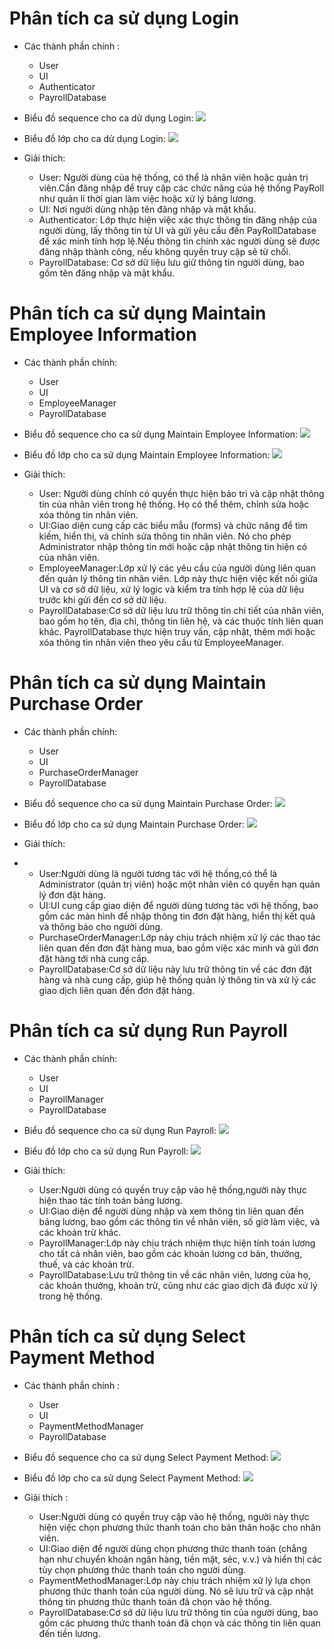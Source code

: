 # Phân tích ca sử dụng Login
- Các thành phần chính :
    + User
    + UI
    + Authenticator
    + PayrollDatabase
- Biểu đồ sequence cho ca dử dụng Login:
  ![](https://www.planttext.com/api/plantuml/png/T54zJiCm6DrzYZV2q0jaG4L2WYw8WKXT7IV2LXEdE5-gTaGTcRX1AyG0KWSa92Hdw91Un2VW2jYXGvkApNxV-_lidsOxh8WRgekSSK6bGLnbXYLbhLDk5eX7J9IQJ9dZiYQPQLA2UnfBEV64Lndk-C9FywlzdR5WWC65bqQubSvkfg3sGsFtiblg1-W_QDQkKFWJOUA1zvh5eo0w2ebmxPgD0idsooj9zKpO4Jl8UsKYZDkrGA6qF31XFHO6fy7tnjbNp5ppX8cpMy9Z7O1vi2Ffcazn6XuM_aTtvjDNleJeEiZIsU_EnxuH4cVNwdo_VtYy23VADKlT1JqV-h1XfjFmLRy0003__mC0)
  
- Biểu đồ lớp cho ca dử dụng Login:
  ![](https://www.planttext.com/api/plantuml/png/b59BQiCm4Dth5BDqeBv05oNzBRe814eECB6cZc0i1Squ8PIUB8iUALU8bDXrxPP2jT4my_IUtfDEny-vA4Pj6pPCRmeQ8Bfwes1Tf4fTyCPKZ2Am4ehmRY2jiasrnuPkuLMZy_MrkqsmVOXsr8MQTDN1YzcFqR8xystqyQNuqkbbuBDNYcJ_eEeGlp1U4DR9bl6m816igMYkUuz9u5rmTX2_RtL3Nbs56dhVW4EJYca8Dp0D894-XC24Vk1TuY46vYTKNADGpxn3TZQnFYO7MG5P_YrmUQ6ol4l1cPHThaOkpDXJdazkO-RaRVuBPm000F__0m00)
  
- Giải thích:
  + User: Người dùng của hệ thống, có thể là nhân viên hoặc quản trị viên.Cần đăng nhập để truy cập các chức năng của hệ thống PayRoll như quản lí thời gian làm việc hoặc xử lý bảng lương.
  + UI: Nơi người dùng nhập tên đăng nhập và mật khẩu.
  + Authenticator: Lớp thực hiện việc xác thực thông tin đăng nhập của người dùng, lấy thông tin từ UI và gửi yêu cầu đến PayRollDatabase để xác minh tính hợp lệ.Nếu thông tin chính xác         người dùng sẽ được     đăng nhập thành công, nếu không quyền truy cập sẽ từ chối. 
  + PayrollDatabase: Cơ sở dữ liệu lưu giữ thông tin người dùng, bao gồm tên đăng nhập và mật khẩu.
#  Phân tích ca sử dụng Maintain Employee Information
- Các thành phần chính:
  + User
  + UI
  + EmployeeManager
  + PayrollDatabase
- Biểu đồ sequence cho ca sử dụng Maintain Employee Information:
  ![](https://www.planttext.com/api/plantuml/png/h9GzJiCm5CTtd-9TW0jaG4KKGIMA65gfgvj6jKNYH8bJqH4nC7041beGGYgg662A1mQVn2VW2Zo73dNQLAdK354IlV-7Vq_Ah_ffPPAcCez2ajrm0McS1K2eB-CKJaOH5poJASKtak0Oztb2XOH-ntazYv8mdWP1bmew3jpHQpfDup1iKqc7D0i8SLpXw1ZDFEWQzGn3RjHz3f4fFd8GJBy8c72z4AJViNEEq8CBEor0CgCU7UdsX2jcYcK24ps3iL5B3YEZFY54tKDEQ2YXn_GYMez5D_N42U3rNw1oJ0_EgqOryehGUbMmUAjuoVIt68F4JMotgkYsrXhekOzoFA_5WxPr9ImN1-CgVgZdiNsU2GQ-_KA24BDEIuAbiNJgCNjuz335V4zUVerbOsoNfdYRrc7RwDM4NYyrnIjCZBghiMtSpU6rmslVdQv3Ez1g1_gBRlJQkSLEsq6DdTu5tA9DOpnbvW6nx0hV0uSOaHRUx1_n3m00__y30000)
- Biểu đồ lớp cho ca sử dụng Maintain Employee Information:
  ![](https://www.planttext.com/api/plantuml/png/R599JiGm4Bpx5NqC4lb0XD0W0L8EaP3GFA07cs1XkoEtCwDeu6KSU19VmCuoMS2Ns9NghkgoVxw-TnpGXzOQmU_QWITM85uCCiEUbOUpWBXoQEEXb0Le5nQ8GwiAU0vUktg4crXw8YzNC82XMhlige03aL7enASOPUwarKvpy1XeqWEmwB1M3xOnr2bLkbTAnKVISgxSbnUwrDmOx1x9smjl-5EhS8y14rfXCuByHgTACKU9p0xVoUyVbSb3rJkQ7HxHQ8b1zTtZ1dk1nOG3hMqIgHzWILfhF67doPZKwe3n1iwp-Ka-qqFwgpc6vblADVodr5_dpKUUhnCNw_pp_3RcAcAqQRUPNMopI9oDTx5JJgRtz0i00F__0m00)
  
- Giải thích:
  + User: Người dùng chính có quyền thực hiện bảo trì và cập nhật thông tin của nhân viên trong hệ thống. Họ có thể thêm, chỉnh sửa hoặc xóa thông tin nhân viên.
  + UI:Giao diện cung cấp các biểu mẫu (forms) và chức năng để tìm kiếm, hiển thị, và chỉnh sửa thông tin nhân viên. Nó cho phép Administrator nhập thông tin mới hoặc cập nhật thông tin hiện có của nhân viên.
  + EmployeeManager:Lớp xử lý các yêu cầu của người dùng liên quan đến quản lý thông tin nhân viên. Lớp này thực hiện việc kết nối giữa UI và cơ sở dữ liệu, xử lý logic và kiểm tra tính hợp lệ của dữ liệu trước       khi gửi đến cơ sở dữ liệu.
  + PayrollDatabase:Cơ sở dữ liệu lưu trữ thông tin chi tiết của nhân viên, bao gồm họ tên, địa chỉ, thông tin liên hệ, và các thuộc tính liên quan khác. PayrollDatabase thực hiện truy vấn, cập nhật, thêm mới         hoặc xóa thông tin nhân viên theo yêu cầu từ EmployeeManager.

# Phân tích ca sử dụng Maintain Purchase Order
- Các thành phần chính:
  + User
  + UI
  + PurchaseOrderManager
  + PayrollDatabase
- Biểu đồ sequence cho ca sử dụng Maintain Purchase Order:
  ![](https://www.planttext.com/api/plantuml/png/Z5CnJiCm5DrzYdS1Bf01TK222hLqe1AhwqPDrCI97ASI8s9WO69Yf15YG50n04AAXmv1tCCdu0fyDqKYfPHwiBwT_zx_x_tuqynRcUPAvt74id4eePBC1-D29mhzp5SifQ-X25CkDVhjnh6NAn7mp3zIGrzrkEIZbVmUFrL95ErnpGUKnsWvJkpi4fM7ZZKt68JMdEU8RVcGu_tgev2qs_9D8wYcSeGuvwpVNa08wk70vKlem9hB_y2DQjt0bhCKasgAaJMp44DhdX0HmyKtTWbQL5idpiF-HkGwp8AhwOE7GzTt3AquTFKe0ufiMP3QSP2mbUo_cpacq2qcrfoH7TKBmJLDy3SXZpIwjfpdo0WWaP8Jzp54zUmkNYK3hQrxhotu8HiYI20fXCZToPPtQKsvhP2JgX34GFEH3JytzUL6slWNbXOCgY9nyPHC4Ew6-H7LNgD_N0Esis5ZkSYQwv3vSiXQjBctz0K00F__0m00)

- Biểu đồ lớp cho ca sử dụng Maintain Purchase Order:
  ![](https://www.planttext.com/api/plantuml/png/R58xRiCm3Drr2exka0juA38K1J84BP3q08obE49bqI3b147HatNeaNg5oXybLcilieZt-DuZzVFrlPQ07Bh6ANct7fZ4WAeSYi2R68OF1V5RGHSl6rs2zM5MyTYO4dQ1hQ-dSXkf5sATbG4SrTON3oKSY9n1hpvLajbC8W3QIklm-jfnTK8nBwmDFnCtFUzCLa-mseGCyeG1UyWMsmaX9xfiZGZMfcZ6C_b9hMxwMQij-eZbcwCpEgincFzwiOg3v2pJoAdO_6Law5aICLuFW3tjkhPrTWbwTufN9kTw-KFiV3CPvv7O6t-aGj9bt5S-cGL5Ig4M75RaZvQRCSK0l7TDxeQ7ibeznbMgkCt-RsceQd7I0peFfjRHPFyaVm400F__0m00)
  
- Giải thích:
- 
  + User:Người dùng là người tương tác với hệ thống,có thể là Administrator (quản trị viên) hoặc một nhân viên có quyền hạn quản lý đơn đặt hàng.
  + UI:UI cung cấp giao diện để người dùng tương tác với hệ thống, bao gồm các màn hình để nhập thông tin đơn đặt hàng, hiển thị kết quả và thông báo cho người dùng.
  + PurchaseOrderManager:Lớp này chịu trách nhiệm xử lý các thao tác liên quan đến đơn đặt hàng mua, bao gồm việc xác minh và gửi đơn đặt hàng tới nhà cung cấp.
  + PayrollDatabase:Cơ sở dữ liệu này lưu trữ thông tin về các đơn đặt hàng và nhà cung cấp, giúp hệ thống quản lý thông tin và xử lý các giao dịch liên quan đến đơn đặt hàng.


# Phân tích ca sử dụng Run Payroll
- Các thành phần chính:
  + User
  + UI
  + PayrollManager
  + PayrollDatabase
- Biểu đồ sequence cho ca sử dụng Run Payroll:
  ![](https://www.planttext.com/api/plantuml/png/Z5AxJiCm5Dtz5NS4gVn01bG99AX44GELM1qtIYmIktBSIXqH0mCZCw81iO0gEZ35GmTB-Gz_0R_0TH-GFbHrYMwkZyyzv_Z-c6aprrJfVfQI_9OBK3AFW52cfO9E7YdImrFEU8yA3PtMokyL7IgPfcqgQBo6N1oTKar3caU4U2uuEaQA0DhEl43CgOGkT-P1WBPZaK1QJQf2nAJJcW7nGW3d2BX7GEBC8txjjuX1eypGbMzO_bsfiLychXptwk21CtSW4lkA9RSVee73dNc6r8uoxA04ra1yDK5T8iPIEVEvaB7gCO0pPyPyXv9LV8rX6KK05wvy7zOfQjB86dgRX6k58-UcTfDiYlZdc2MkfIt4KZeSXFWYiJDFsKOOsEYxSdguZxsJMVp2lu9UImS6TYI1LGNaVWMwpdn1wlFlx-FxnXPipYk0rOPi4UNtODlgXBQGlXwXUUOxf1c9hb_-Nm000F__0m00)

- Biểu đồ lớp cho ca sử dụng Run Payroll:
  ![](https://www.planttext.com/api/plantuml/png/b59BJiCm4Dtx5BCi4hb05gWBGCeY4XBY09Du21QE9_ZJAgeu6GkEn1LmKgTj6h8WcoHltlEyUUEVh--jysXzQBLmxyg0PKSWQetEmOiZ2mS1ySaWn9z2vg2Clq0CjfJ3ixVAD0dkedJFLivW0CsDCfkR72fcJMWIREaZaFDFs5lMUgZlM4dnAIOFHN8089NhDFQ9-iYsFT6FX8RyGzjfxedkqUDGBR5BHVV6-vASmuOsxV4zELmqJIrAD95bJmPsg9L4JxCc4S2npsAq6dKTTEHFmr7IfHYZG7AeD2L-wEIPF9vz9RYDsOx5IRXcV11N61TvM2PJc5V-myavgCXDnwnGrqt_n_1ukRBiBcvOn2KFN_FOnTKMBXZJV69BHWvNznS00F__0m00)

- Giải thích:
  + User:Người dùng có quyền truy cập vào hệ thống,người này thực hiện thao tác tính toán bảng lương.
  + UI:Giao diện để người dùng nhập và xem thông tin liên quan đến bảng lương, bao gồm các thông tin về nhân viên, số giờ làm việc, và các khoản trừ khác.
  + PayrollManager:Lớp này chịu trách nhiệm thực hiện tính toán lương cho tất cả nhân viên, bao gồm các khoản lương cơ bản, thưởng, thuế, và các khoản trừ.
  + PayrollDatabase:Lưu trữ thông tin về các nhân viên, lương của họ, các khoản thưởng, khoản trừ, cũng như các giao dịch đã được xử lý trong hệ thống.


# Phân tích ca sử dụng Select Payment Method
- Các thành phần chính :
  + User
  + UI
  + PaymentMethodManager
  + PayrollDatabase
 
- Biểu đồ sequence cho ca sử dụng Select Payment Method:
  ![](https://www.planttext.com/api/plantuml/png/Z9AnJiCm441tVyNz03-G0LMY4dI8n1A9zUfOiKLwZX8pC7TWG0ny08A8YQ5IaLZ00uDH_iDVm2zmAHtIggqwsMVVlNi--TT_Zng7jRkPbQAvDWIrRHG8bCxMa3Mg5XNV6cag90VPP2EynDkP8fSgfssU8c6nbSy9jItBCJgSOgE4w8bmSigW1DBedw4mQ24tqTyHI1tz0q6bksNNKW6EupV92v86PqDB8fkigfcIm0LNpMcLTGzbzEzu565WS7PimrqFJU0y-eKvL0q_Z-5rBILsCTRiuOpOAdujAY3DYpj8bze25Tqo-YS3UVYaGcp1zhjVXLR-zs3EeE5UpNvU6nDtEdomrpIqjj-_i9RiJyH8KTv_fpy0003__mC0)

- Biểu đồ lớp cho ca sử dụng Select Payment Method:
  ![](https://www.planttext.com/api/plantuml/png/Z58nRiCm3Dpr2euEK7_0Gv6XYmS31O8-W8bOHwWi6QBi80ZwiWvzKhzGsfLRsqsHQg5qu977epxUthSSCSIkiOfVZ8FWcK0TB3B34rE0Ym8vENJoA7K1niKPuh2X0dOn65Sdk1NgoGUzW06ihutBDWNilRU4Bi5CbWxn4SyDkLXHF7gTDMEO-4BflT7gLKsooYGAG1jkBPuNTCucnbTEJN4tDY6zRBDPAUIZFrN4Z3M9X37-gM5HgK8dkU5RLO_MQ8nqOwgL4TYl23F7x-269y8Ctje7ZBX7sU3bP_XXYwLxzlDwmg-mJJbT-rli_tgF7oJFxsKbIhOotAuPewwwbRBdijMMd1w-uYS0003__mC0)

- Giải thích :
  + User:Người dùng có quyền truy cập vào hệ thống, người này thực hiện việc chọn phương thức thanh toán cho bản thân hoặc cho nhân viên.    
  + UI:Giao diện để người dùng chọn phương thức thanh toán (chẳng hạn như chuyển khoản ngân hàng, tiền mặt, séc, v.v.) và hiển thị các tùy chọn phương thức thanh toán cho người dùng.
  + PaymentMethodManager:Lớp này chịu trách nhiệm xử lý lựa chọn phương thức thanh toán của người dùng. Nó sẽ lưu trữ và cập nhật thông tin phương thức thanh toán đã chọn vào hệ thống.
  + PayrollDatabase:Cơ sở dữ liệu lưu trữ thông tin của người dùng, bao gồm các phương thức thanh toán đã chọn và các thông tin liên quan đến tiền lương.
